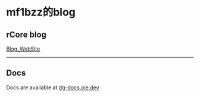 # mf1bzz的blog
## rCore blog
[Blog_WebSite](blog.mf1bzz.cn)

---
## Docs
Docs are available at [dg-docs.ole.dev](https://dg-docs.ole.dev/)
